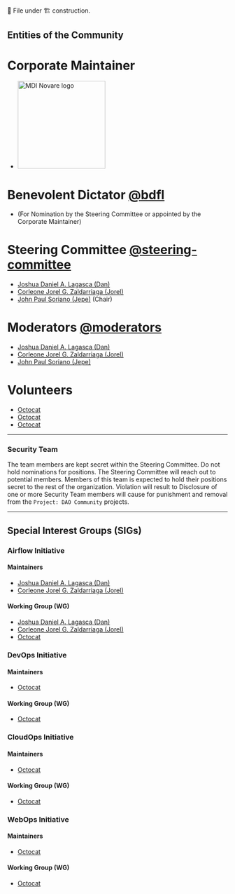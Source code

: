 📄 File under 🏗 construction.

## Entities of the Community

# Corporate Maintainer

- [<img src="https://github.com/DAO-Community/Brand-Assets/blob/79d830a22a345625db08b2ed0274261ce6da6f1f/One%20MDI%20Novare%20Logos/MDINovarelogo_new_fc.png" alt="MDI Novare logo" width="200" />](https://mdi.net.ph)

# Benevolent Dictator [@bdfl](https://github.com/orgs/DAO-Community/teams/bdfl)

- (For Nomination by the Steering Committee or appointed by the Corporate Maintainer)

# Steering Committee [@steering-committee](https://github.com/orgs/DAO-Community/teams/steering-committee)

- [Joshua Daniel A. Lagasca (Dan)](https://github.com/joshua-lagasca)
- [Corleone Jorel G. Zaldarriaga (Jorel)](https://github.com/cjzaldarriaga)
- [John Paul Soriano (Jepe)](https://github.com/jpsoriano) (Chair)

# Moderators [@moderators](https://github.com/orgs/DAO-Community/teams/moderators)

- [Joshua Daniel A. Lagasca (Dan)](https://github.com/joshua-lagasca)
- [Corleone Jorel G. Zaldarriaga (Jorel)](https://github.com/cjzaldarriaga)
- [John Paul Soriano (Jepe)](https://github.com/jpsoriano)

# Volunteers

- [Octocat](https://github.com/octocat)
- [Octocat](https://github.com/octocat)
- [Octocat](https://github.com/octocat)

---

### Security Team
The team members are kept secret within the Steering Committee.
Do not hold nominations for positions.
The Steering Committee will reach out to potential members.
Members of this team is expected to hold their positions secret to the rest of the organization.
Violation will result to 
Disclosure of one or more Security Team members will cause for punishment and removal from the `Project: DAO Community` projects.

---

## Special Interest Groups (SIGs)

### Airflow Initiative

#### Maintainers

- [Joshua Daniel A. Lagasca (Dan)](https://github.com/joshua-lagasca)
- [Corleone Jorel G. Zaldarriaga (Jorel)](https://github.com/cjzaldarriaga)

#### Working Group (WG)

- [Joshua Daniel A. Lagasca (Dan)](https://github.com/joshua-lagasca)
- [Corleone Jorel G. Zaldarriaga (Jorel)](https://github.com/cjzaldarriaga)
- [Octocat](https://github.com/Octocat)

### DevOps Initiative

#### Maintainers

- [Octocat](https://github.com/Octocat)

#### Working Group (WG)

- [Octocat](https://github.com/Octocat)

### CloudOps Initiative

#### Maintainers

- [Octocat](https://github.com/Octocat)

#### Working Group (WG)

- [Octocat](https://github.com/Octocat)

### WebOps Initiative

#### Maintainers

- [Octocat](https://github.com/Octocat)

#### Working Group (WG)

- [Octocat](https://github.com/Octocat)

[comment]: EOF
